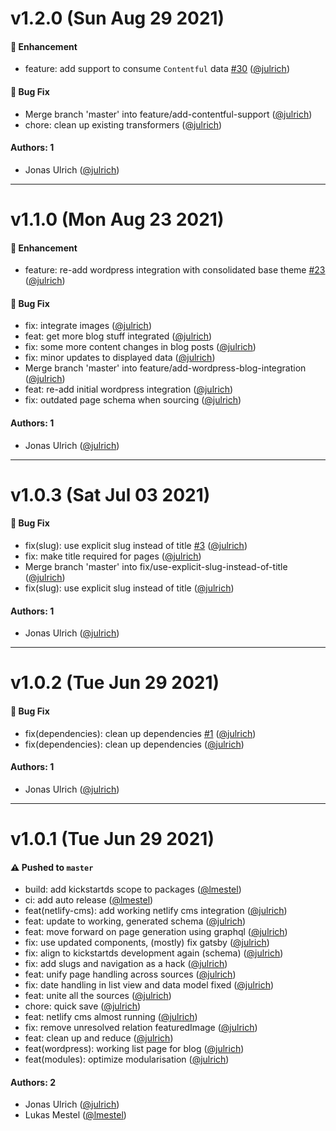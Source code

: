 # v1.2.0 (Sun Aug 29 2021)

#### 🚀 Enhancement

- feature: add support to consume `Contentful` data [#30](https://github.com/kickstartDS/gatsby-theme-kickstartDS/pull/30) ([@julrich](https://github.com/julrich))

#### 🐛 Bug Fix

- Merge branch 'master' into feature/add-contentful-support ([@julrich](https://github.com/julrich))
- chore: clean up existing transformers ([@julrich](https://github.com/julrich))

#### Authors: 1

- Jonas Ulrich ([@julrich](https://github.com/julrich))

---

# v1.1.0 (Mon Aug 23 2021)

#### 🚀 Enhancement

- feature: re-add wordpress integration with consolidated base theme [#23](https://github.com/kickstartDS/gatsby-theme-kickstartDS/pull/23) ([@julrich](https://github.com/julrich))

#### 🐛 Bug Fix

- fix: integrate images ([@julrich](https://github.com/julrich))
- feat: get more blog stuff integrated ([@julrich](https://github.com/julrich))
- fix: some more content changes in blog posts ([@julrich](https://github.com/julrich))
- fix: minor updates to displayed data ([@julrich](https://github.com/julrich))
- Merge branch 'master' into feature/add-wordpress-blog-integration ([@julrich](https://github.com/julrich))
- feat: re-add initial wordpress integration ([@julrich](https://github.com/julrich))
- fix: outdated page schema when sourcing ([@julrich](https://github.com/julrich))

#### Authors: 1

- Jonas Ulrich ([@julrich](https://github.com/julrich))

---

# v1.0.3 (Sat Jul 03 2021)

#### 🐛 Bug Fix

- fix(slug): use explicit slug instead of title [#3](https://github.com/kickstartDS/gatsby-theme-kickstartDS/pull/3) ([@julrich](https://github.com/julrich))
- fix: make title required for pages ([@julrich](https://github.com/julrich))
- Merge branch 'master' into fix/use-explicit-slug-instead-of-title ([@julrich](https://github.com/julrich))
- fix(slug): use explicit slug instead of title ([@julrich](https://github.com/julrich))

#### Authors: 1

- Jonas Ulrich ([@julrich](https://github.com/julrich))

---

# v1.0.2 (Tue Jun 29 2021)

#### 🐛 Bug Fix

- fix(dependencies): clean up dependencies [#1](https://github.com/kickstartDS/gatsby-theme-kickstartDS/pull/1) ([@julrich](https://github.com/julrich))
- fix(dependencies): clean up dependencies ([@julrich](https://github.com/julrich))

#### Authors: 1

- Jonas Ulrich ([@julrich](https://github.com/julrich))

---

# v1.0.1 (Tue Jun 29 2021)

#### ⚠️ Pushed to `master`

- build: add kickstartds scope to packages ([@lmestel](https://github.com/lmestel))
- ci: add auto release ([@lmestel](https://github.com/lmestel))
- feat(netlify-cms): add working netlify cms integration ([@julrich](https://github.com/julrich))
- feat: update to working, generated schema ([@julrich](https://github.com/julrich))
- feat: move forward on page generation using graphql ([@julrich](https://github.com/julrich))
- fix: use updated components, (mostly) fix gatsby ([@julrich](https://github.com/julrich))
- fix: align to kickstartds development again (schema) ([@julrich](https://github.com/julrich))
- fix: add slugs and navigation as a hack ([@julrich](https://github.com/julrich))
- feat: unify page handling across sources ([@julrich](https://github.com/julrich))
- fix: date handling in list view and data model fixed ([@julrich](https://github.com/julrich))
- feat: unite all the sources ([@julrich](https://github.com/julrich))
- chore: quick save ([@julrich](https://github.com/julrich))
- feat: netlify cms almost running ([@julrich](https://github.com/julrich))
- fix: remove unresolved relation featuredImage ([@julrich](https://github.com/julrich))
- feat: clean up and reduce ([@julrich](https://github.com/julrich))
- feat(wordpress): working list page for blog ([@julrich](https://github.com/julrich))
- feat(modules): optimize modularisation ([@julrich](https://github.com/julrich))

#### Authors: 2

- Jonas Ulrich ([@julrich](https://github.com/julrich))
- Lukas Mestel ([@lmestel](https://github.com/lmestel))
